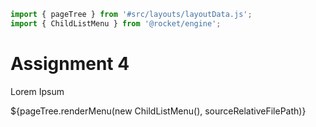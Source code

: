 
```js server
import { pageTree } from '#src/layouts/layoutData.js';
import { ChildListMenu } from '@rocket/engine';
```

# Assignment 4

Lorem Ipsum

<div>${pageTree.renderMenu(new ChildListMenu(), sourceRelativeFilePath)}</div>

